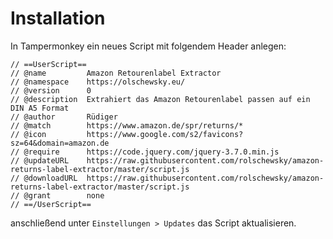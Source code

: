 # Installation
In Tampermonkey ein neues Script mit folgendem Header anlegen:

```
// ==UserScript==
// @name         Amazon Retourenlabel Extractor
// @namespace    https://olschewsky.eu/
// @version      0
// @description  Extrahiert das Amazon Retourenlabel passen auf ein DIN A5 Format 
// @author       Rüdiger
// @match        https://www.amazon.de/spr/returns/*
// @icon         https://www.google.com/s2/favicons?sz=64&domain=amazon.de
// @require      https://code.jquery.com/jquery-3.7.0.min.js
// @updateURL    https://raw.githubusercontent.com/rolschewsky/amazon-returns-label-extractor/master/script.js
// @downloadURL  https://raw.githubusercontent.com/rolschewsky/amazon-returns-label-extractor/master/script.js
// @grant        none
// ==/UserScript==
```

anschließend unter `Einstellungen > Updates` das Script aktualisieren.
